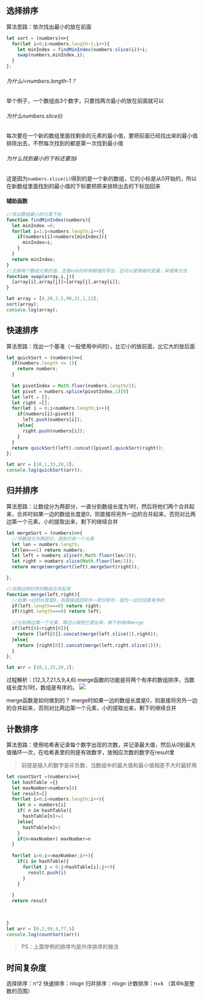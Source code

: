 ## 选择排序
算法思路：依次找出最小的放在前面
```js
let sort = (numbers)=>{
  for(let i=0;i<numbers.length-1;i++){
    let minIndex = findMinIndex(numbers.slice(i))+i;
    swap(numbers,minIndex,i);
  }
};

```
###### 为什么i<numbers.length-1？
举个例子，一个数组由3个数字，只要找两次最小的放在前面就可以
###### 为什么numbers.slice(i)
每次要在一个新的数组里面找剩余的元素的最小值，要把前面已经找出来的最小值排除出去，不然每次找到的都是第一次找到最小值
###### 为什么找到最小的下标还要加i
这是因为`numbers.slice(i)`得到的是一个新的数组，它的小标是从0开始的，所以在新数组里面找到的最小值的下标要把原来排除出去的下标加回来

#### 辅助函数
```js
//找出数组最小的元素下标
function findMinIndex(numbers){
  let minIndex =0;
  for(let i=1;i<numbers.length;i++){
    if(numbers[i]<numbers[minIndex]){
      minIndex=i;
    }
  }
  return minIndex;
}
//交换两个数组元素的值，这是es6的析构赋值的写法，还可以使用临时变量，异或等方法
function swap(array,i,j){
  [array[i],array[j]]=[array[j],array[i]];
}

let array = [8,20,3,5,99,31,1,22];
sort(array);
console.log(array);
```

## 快速排序
算法思路：找出一个基准（一般使用中间的），比它小的放前面，比它大的放后面

```js
let quickSort = (numbers)=>{
  if(numbers.length <= 1){
    return numbers;
  }
  
  let pivotIndex = Math.floor(numbers.length/2);
  let pivot = numbers.splice(pivotIndex,1)[0]
  let left = [];
  let right =[];
  for(let i = 0;i<numbers.length;i++){
    if(numbers[i]<pivot){
      left.push(numbers[i]);
    }else{
      right.push(numbers[i]);
    }
  }
  return quickSort(left).concat([pivot],quickSort(right));
};

let arr = [10,1,33,20,2];
console.log(quickSort(arr));
```


## 归并排序
算法思路：让数组分为两部分，一直分到数组长度为1时，然后将他们两个合并起来，合并时如果一边的数组长度是0，则直接将另外一边的合并起来，否则对比两边第一个元素，小的提取出来，剩下的继续合并

```js
let mergeSort = (numbers)=>{
  //将数组分为两部分，直到只有一个元素
  let len = numbers.length;
  if(len===1) return numbers;
  let left = numbers.slice(0,Math.floor(len/2));
  let right = numbers.slice(Math.floor(len/2));
  return merge(mergeSort(left),mergeSort(right));

};

//将两边排好序的数组合并起来
function merge(left,right){
  //如果一边的长度是0，则直接返回另外一部分即可，因为一边已经是有序的
  if(left.length===0) return right;
  if(right.length===0) return left;
  
  //比较两边第一个元素，哪边小就把它提出来，剩下的继续merge
  if(left[0]<right[0]){
    return [left[0]].concat(merge(left.slice(1),right));
  }else{
    return [right[0]].concat(merge(left,right.slice(1)));
  }
};

let arr = [10,1,33,20,2];

```
过程解析：[12,3,7,21,5,9,4,6]
merge函数的功能是将两个有序的数组排序，当数组长度为1时，数组是有序的。
![](https://dengzhixin-halo.oss-cn-shenzhen.aliyuncs.com/halo/image_1595771203315.png?x-oss-process=style/pic)

merge函数是如何做到的？
merge时如果一边的数组长度是0，则直接将另外一边的合并起来，否则对比两边第一个元素，小的提取出来，剩下的继续合并

## 计数排序
算法思路：使用哈希表记录每个数字出现的次数，并记录最大值，然后从0到最大值循环一次，在哈希表里的则是有效数字，放相应次数的数字在result里
> 前提是输入的数字是非负数，当数组中的最大值和最小值相差不大时最好用
```js
let countSort =(numbers)=>{
  let hashTable ={}
  let maxNumber=numbers[0]
  let result=[]
  for(let i=0;i<numbers.length;i++){
    let n = numbers[i]
    if( n in hashTable){
      hashTable[n]+=1
    }else{
      hashTable[n]=1
    }
    if(n>maxNumber) maxNumber=n
  }
  
  for(let i=0;i<=maxNumber;i++){
    if(i in hashTable){
      for(let j = 0;j<hashTable[i];j++){
        result.push(i)
      }
    }
    
  }
  return result
  

  
}
let arr = [0,2,99,4,77,5]
console.log(countSort(arr))
```
> PS：上面举例的排序均是升序排序的做法


## 时间复杂度
选择排序：n^2
快速排序：nlogn
归并排序：nlogn
计数排序：n+k （其中k是整数的范围）